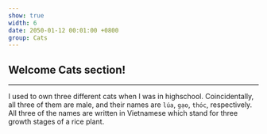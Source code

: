 ```yaml
---
show: true
width: 6
date: 2050-01-12 00:01:00 +0800
group: Cats
---
```


<div class="p-4">
    <h2>Welcome Cats section!</h2>
    <hr />
    <p>
        I used to own three different cats when I was in highschool. Coincidentally, all three of them are male, and their names are <code>lúa</code>, <code>gạo</code>, <code>thóc</code>, respectively. All three of the names are written in Vietnamese which stand for three growth stages of a rice plant.
    </p>
</div>
